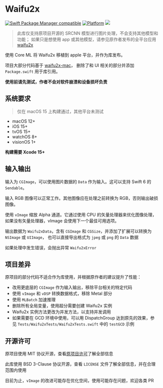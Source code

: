 # Waifu2x

[![Swift Package Manager compatible](https://img.shields.io/badge/SPM-compatible-brightgreen.svg)](https://github.com/apple/swift-package-manager)
[![Platform](https://img.shields.io/badge/Platforms-macOS%20|%20iOS%20|%20tvOS%20|%20watchOS%20|%20visionOS-lightgrey.svg)](https://github.com/vuhe/Waifu2x)
[![](https://img.shields.io/github/license/vuhe/Waifu2x.svg)](https://github.com/vuhe/Waifu2x/blob/main/LICENSE)

> 此库仅支持原项目开源的 SRCNN 模型进行图片处理，不会支持其他模型和功能；
> 如果只是想使用 app 或其他模型，请参见原作者发布的全平台应用 [waifu2x](https://apps.apple.com/us/app/waifu2x/id1286485858)

使用 Core ML 将 Waifu2x 移植到 apple 平台，并作为库发布。

项目大部分代码基于 [waifu2x-mac](https://github.com/imxieyi/waifu2x-mac)，
删除了和 UI 相关的部分并添加 `Package.swift` 用于库引用。

**使用前请先测试，作者不会对软件崩溃和设备损坏负责**

## 系统要求

> 仅在 macOS 15 上构建通过，其他平台未测试

- macOS 12+
- iOS 15+
- tvOS 15+
- watchOS 8+
- visionOS 1+

**构建需要 Xcode 15+**

## 输入输出

输入为 `CGImage`，可以使用图片数据的 `Data` 作为输入。这可以支持 Swift 6 的 `Sendable`。

输入 RGB 图像可以正常工作。其他图像应在处理之前转换为 RGB，否则输出破损图像。

使用 `vImage` 缩放 Alpha 通道。它通过使用 CPU 的矢量处理器来优化图像处理，如果没有矢量处理器，vImage 会使用下一个最佳可用选项。

输出数据为 `Waifu2xData`，含有 `CGImage` 和 `CGSize`，并添加了扩展可以转换为 `NSImage` 或 `UIImage`，
也可以直接导出格式为 `jpeg` 或 `png` 的 `Data` 数据

如果处理中发生错误，会抛出异常 `Waifu2xError`

## 项目差异

原项目的部分代码不适合作为库使用，并根据原作者的建议提升了性能：

- 改用更底层的 `CGImage` 作为输入输出，移除平台相关的特定代码
- 使用 `vImage` 和 `vDSP` 转换数据格式，移除 Metal 部分
- 使用 `MLBatch` 加速推理
- 删除所有全局变量，使用超分需要创建 Waifu2x 实例
- Waifu2x 实例方法更改为并发方法，以支持并发调用
- 如果需要在 GCD 环境中使用，可以用 DispatchGroup 达到原先的效果，参见 `Tests/Waifu2xTests/Waifu2xTests.swift` 中的 `testGCD` 示例

## 开源许可

原项目使用 MIT 协议开源，查看[原项目许可](https://github.com/imxieyi/waifu2x-mac/blob/master/README.md)了解全部信息

此库使用 BSD 3-Clause 协议开源，查看 `LICENSE` 文件了解全部信息，并在合理范围内使用

目前为止，`vImage` 的改进可能存在优化空间，使用可能存在问题，欢迎各类 PR
